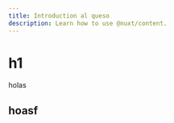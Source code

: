 ```yaml
---
title: Introduction al queso
description: Learn how to use @nuxt/content.
---
```


# h1

holas

## hoasf
